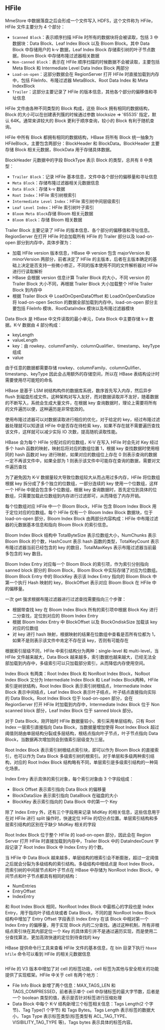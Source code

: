 ## HFile

MmeStore 中数据落盘之后会形成一个文件写入 HDFS，这个文件称为 HFile，HFile 文件主要分为 4 个部分：
- ```Scanned Block```：表示顺序扫描 HFile 时所有的数据块将会被读取，包括 3 中数据块：Data Block、Leaf Index Block 以及 Bloom Block。其中 Data Block 中存储用户的 k-v 数据，Leaf Index Block 存储索引树的叶子节点数据，Bloom Block 中存储布隆过滤器相关数据
- ```Non-canned Block```：表示在 HFile 顺序扫描的时候数据不会被读取，主要包括 Meta Block 和 Intermediate Level Data Index Block 两部分
- ```Load-on-open```：这部分数据会在 RegionServer 打开 HFile 时直接加载到内存中，包括 FileInfo、布隆过滤器 MetaBlock、Root Data Index 和 Meta IndexBlock
- ```Trailer```：这部分主要记录了 HFile 的版本信息，其他各个部分的偏移值和寻址信息

HFile 文件由各种不同类型的 Block 构成，这些 Block 拥有相同的数据结构，Block 的大小可以在创建表列簇的时候通过参数 blocksize => '65535' 指定，默认 64K。通常来讲较大的 Block 更利于顺序查询，较小的 Block 有利于随机查询。

HFile 中所有 Block 都拥有相同的数据结构，HBase 将所有 Block 统一抽象为 HFileBlock，主要包含两部分：BlockHeader 和 BlockData。BlockHeader 主要存储 Block 相关元数据，BlockData 用于存储具体数据。

BlockHeader 元数据中的字段 BlockType 表示 Block 的类型，总共有 8 中类型：
- ```Trailer Block```：记录 HFile 基本信息，文件中各个部分的偏移量和寻址信息
- ```Meta Block```：存储布隆过滤器相关元数据信息
- ```Data Block```：存储 k-v 数据
- ```Root Index```：HFile 索引树根索引
- ```Intermediate Level Index```：HFile 索引树中间层级索引
- ```Leaf Level Index```：HFile 索引树叶子索引
- ```Bloom Meta Block```存储 Bloom 相关元数据
- ```Bloom Block```：存储 Bloom 相关数据

Trailer Block 主要记录了 HFile 的版本信息、各个部分的偏移值和寻址信息。RegionServer 在打开 HFile 时会加载所有 HFile 的 Trailer 部分以及 load-on-open 部分到内存中，具体步骤为：
- 加载 HFile version 版本信息，HBase 中 version 包含 majorVersion 和 minorVersion 两部分，前者决定了 HFile 的主版本，后者在主版本确定的基础上决定是否支持一些微小修正，不同的版本使用不同的文件解析器对 HFile 进行行读取解析
- HBase 会根据 version 信息计算 Trailer Block 的大小，不同 version 的 Trailer Block 大小不同，再根据 Trailer Block 大小加载整个 HFile Trailer Block 到内存中
- 根据 Trailer Block 中 LoadOnOpenDataOffset 和 LoadOnOpenDataSize 将 load-on-open Section 的数据全部加载到内存中。load-on-open 部分主要包括 FileInfo 模块、RootDataIndex 模块以及布隆过滤器模块

Data Block 是 HBase 中文件读取的最小单元，Data Block 中主要存储 k-v 数据。K-V 数据由 4 部分构成：
- keyLength
- valueLength
- key：由 rowkey、columnFamily、columnQualifier、timestamp、keyType 组成
- value

由于任意的数据都需要存储 rowkey、columnFamily、columnQulifier、timestamp、keyType 因此会占用额外的存储空间，所以在 HBase 表结构设计时需要使用尽可能短的命名

HBase 是基于 LSM 树结构构件的数据库系统，数序首先写入内存，然后异步 flush 到磁盘形成文件。这种架构对写入友好，而对数据读取并不友好，随着数据的不断写入，系统会生成大量文件，在根据 key 查询数据时，理论上需要将所有的文件遍历以便，这种遍历是非常低效的。

使用布隆过滤器可以对数据读取进行相应的优化，对于给定的 key，经过布隆过滤器处理就可以知道该 HFile 中是否存在待检索 key，如果不存在就不需要遍历查找该文件，这样就可以减少实际 IO 次数，提高随机读取性能。

HBase 会为每个 HFile 分配对应的位数组，K-V 在写入 HFile 时会先对 Key 经过多个 hash 函数的映射，映射后将对应的数组位置 1，根据 key 查找数据时使用相同的 hash 函数对 key 进行映射，如果对应的数组位上存在 0 则表示查询的数据一定不再该文件中，如果全部为 1 则表示该文件中可能存在查询的数据，需要对文件遍历查找

为了避免因为 K-V 数据量较大导致位数组较大从而占用过多内存，HFile 将位数组根据 key 拆分成了多个独立的位数组，一部分连续的 key 使用一个位数组，这样一个 HFile 中就会包含多个位数组，根据 key 查询数据时，首先定位到具体的位数组，只需要加载此位数组到内存进行过滤即可，从而降低了内存开销。

每个位数组对应 HFile 中一个 Bloom Block，HFile 包含 Bloom Index Block 用于定位对应的位数组。每个 HFile 仅有一个 Bloom Index Block 数据块，位于 load-on-open 部分，Bloom Index Block 由两部分内容构成：HFile 中布隆过滤器的元数据基本信息和指向 Bloom Block 的索引信息。

Bloom Index Block 结构中 TotalByteSize 表示位数组大小，NumChunks 表示 Bloom Block 的个数，HashCount 表示 hash 函数的类型，TotalKeyCount 表示布隆过滤器当前已经包含的 key 的数目，TotalMaxKeys 表示布隆过滤器当前最多包含的 key 数目。

Bloom Index Entry 对应每一个 Bloom Block 的索引项，作为索引分别指向 sanned block 部分的 Bloom Block，Bloom Block 中实际存储了对应为位数组。Bloom Block Entry 中的 BlockKey 表示该 Index Entry 指向的 Bloom Block 中第一个执行 Hash 映射的 key，BlockOffset 表示对应 Bloom Block 在 HFile 中的偏移量。

一次 get 强求根据布隆过滤器进行过滤查找需要指向三个步骤：
- 根据带查找 key 在 Bloom Index Block 所有的索引项中根据 Block Key 进行二分查找，定位到对应的 Bloom Index Entry
- 根据 Bloom Index Entry 中 BlockOffset 以及 BlockOndiskSize 加载该 key 对应的位数组
- 对 key 进行 hash 映射，根据映射的结果在位数组中查看是否所有位都为 1，如果不是则表示该文件中肯定不存在该 key，否则有可能存在

根据索引层级不同，HFile 中索引结构分为两种：single-level 和 multi-level，当 HFile 文件越来越大，Data Block 越来越多，索引数据也越来越大，已经无法全部加载到内存中，多级索引可以只加载部分索引，从而降低内存使用空间。

Index Block 有两类：Root Index Block 和 NonRoot Index Block，NoRoot Index Block 又分为 Intermediate Index Block 和 Leaf Index Block两种。HFile 索引是树状结构，Root Index Block 表示索引树根结点，Intermediate Index Block 表示中间结点，Leaf Index Block 表示叶子结点，叶子结点直接指向实际的 Data Block。Root Index Block 位于 load-on-open 部分，会在 RegionServer 打开 HFile 时加载到内存中，Intermediate Index Block 位于 Non scanned block 部分，Leaf Index Block 位于 sanned block 部分。

对于 Data Block，刚开始时 HFile 数据量较小，索引采用单层结构，只有 Root Index 一层索引直接指向 Data Block，当数据量增加使得 Root Index Block 超过阈值则胡由单层结构分裂成多层结构，根结点指向叶子节点，叶子节点指向 Data Block，当数据再次增加则会到值索引层级变为三层。

Root Index Block 表示索引树根结点索引块，即可以作为 Bloom Block 的直接索引，也可以作为 Data Block 多级索引树的根索引。对于单层和多级两种索引结构，对应的 Root Index Block 结构略有不同，单层索引是多级索引结构的一种简化场景。

Index Entry 表示具体的索引对象，每个索引对象由 3 个字段组成：
- Block Offset 表示索引指向 Data Block 的偏移量
- BlockDataSize 表示索引指向 DataBlock 在磁盘的大小
- BlockKey 表示索引指向的 Data Block 中的第一个 Key

除了 Index Entry 外，还有三个字段用来记录 MidKey 的相关信息，这些信息用于在对 HFile 进行 split 操作时，快速定位 HFile 的切分点位置。单层索引结构和多层索引结构的区别在于缺少 MidKey 相关的字段

Root Index Block 位于整个 HFile 的 load-on-open 部分，因此会在 Region Server 打开 HFile 时直接加载到内存中，Trailer Block 中的 DataIndexCount 字段记录了 Root Index Block 中 Index Entry 的个数。

当 HFile 中 Data Block 越来越多，单层结构的根索引会不断膨胀，超过一定阈值之后就会分裂为多级结构的索引结构。多级结构中根结点是 Root Index Block，而索引树的中间层节点和叶子节点在 HBase 中存储为 NonRoot Index Block，中间节点和叶子节点都具有相同的结构：
- NumEntries
- EntryOffset
- IndexEntry

和 Root Index Block 相同，NonRoot Index Block 中最核心的字段也是 Index Entry，用于指向叶子结点块或者 Data Block，不同的是 NonRoot Index Block 结构中增加了 Entry Offset 字段表示 Index Entry 在该 Block 中相对第一个 Index Entry 的偏移量，用于实现 Block 内的二分查找。通过这种机制，所有非根结点索引块在其内部定位一个 Key 的具体索引并不是通过遍历实现，而是使用二分查找算法，更加高效快速的定位到待查找的 key

HBase 提供命令行工具来查看 HFile 文件的基本信息，在 bin 目录下执行 ```hbase hfile``` 命令可以看到 HFile 的相关元数据信息
```shell
```
HFile 的 V3 版本中增加了对 cell 的标签功能，cell 标签为其他与安全相关的功能提供了实现框架。HFile 中关于 cell 有两个地方：
- File Info Block 新增了两个信息：MAX_TAGS_LEN 和 TAGS_COMPRESSED，前者表示单个 cell 中存储标签的最大字节数，后者是一个 boolean 类型的值，表示是否针对标签进行压缩处理
- Data Block 中每个 K-V 结构新增三个标签相关信息：Tags Length(2 个字节)、Tag Type(1 个字节) 和 Tags Bytes。Tags Length 表示标签的数据大小，Tags Type 表示标签类型(标签类型有 ACL_TAG_TYPE、VISIBILITY_TAG_TYPE 等)，Tags bytes 表示具体的标签内容。
